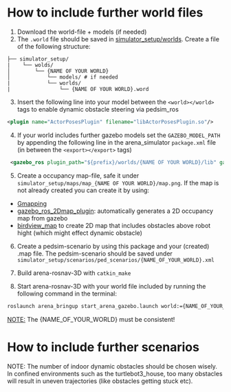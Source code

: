 # How to include further world files

1. Download the world-file + models (if needed)
2. The `.world` file should be saved in [simulator_setup/worlds](simulator_setup/worlds). Create a file of the following structure:

```
├── simulator_setup/
|    └── wolds/
│        └── {NAME OF YOUR WORLD}
│            └── models/ # if needed
|            └── worlds/
|                └── {NAME OF YOUR WORLD}.word
```    
3. Insert the following line into your model between the `<world></world>` tags to enable dynamic obstacle steering via pedsim_ros

```xml
<plugin name="ActorPosesPlugin" filename="libActorPosesPlugin.so"/>
```
4. If your world includes further gazebo models set the `GAZEBO_MODEL_PATH` by appending the following line in the arena_simulator `package.xml` file (in between the `<export></export>` tags)
```xml
 <gazebo_ros plugin_path="${prefix}/worlds/{NAME OF YOUR WORLD}/lib" gazebo_media_path="${prefix}worlds/{NAME OF YOUR WORLD}" gazebo_model_path="${prefix}/worlds/{NAME OF YOUR WORLD}/models"/>
```
5. Create a  occupancy map-file, safe it under `simulator_setup/maps/map_{NAME OF YOUR WORLD}/map.png`. If the map is not already created you can create it by using: 

- [Gmapping](http://wiki.ros.org/gmapping)
- [gazebo_ros_2Dmap_plugin](https://github.com/marinaKollmitz/gazebo_ros_2Dmap_plugin): automatically generates a 2D occupancy map from gazebo
- [birdview_map]() to create 2D map that includes obstacles above robot hight (which might effect dynamic obstacle)

6. Create a pedsim-scenario by using this package and your (created) .map file. The pedsim-scenario should be saved under `simulator_setup/scenarios/ped_scenarios/{NAME_OF_YOUR_WORLD}.xml`

 
7. Build arena-rosnav-3D with `catkin_make`
8. Start arena-rosnav-3D with your world file included by running the following command in the terminal:
```bash
roslaunch arena_bringup start_arena_gazebo.launch world:={NAME_OF_YOUR_WORLD}
```

<ins>NOTE:</ins> The {NAME_OF_YOUR_WORLD} must be consistent!

# How to include further scenarios

NOTE: The number of indoor dynamic obstacles should be chosen wisely. In confined environments such as the turtlebot3_house, too many obstacles will result in uneven trajectories (like obstacles getting stuck etc).